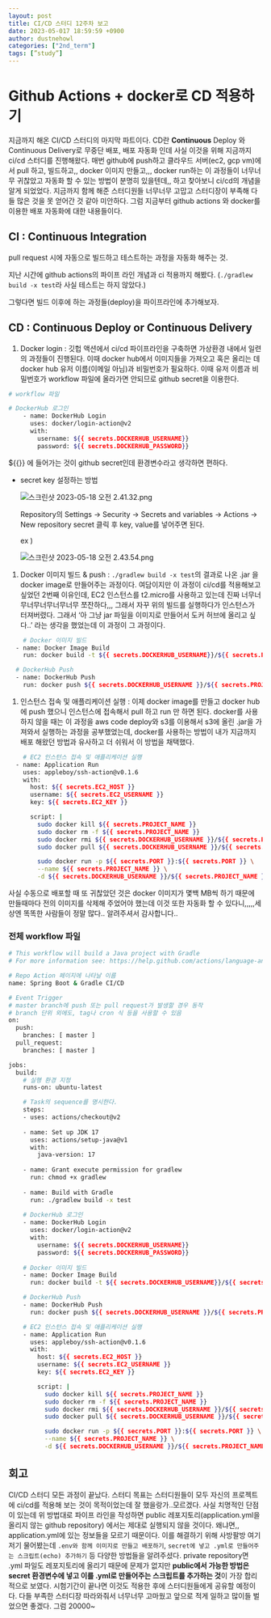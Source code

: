 ```yaml
---
layout: post
title: CI/CD 스터디 12주차 보고
date: 2023-05-017 18:59:59 +0900
author: dustnehowl
categories: ["2nd_term"]
tags: [”study”]
---
```


# Github Actions + docker로 CD 적용하기

지금까지 해온 CI/CD 스터디의 마지막 파트이다. CD란 **Continuous** Deploy 와 Continuous Delivery로 무중단 배포, 배포 자동화 인데 사실 이것을 위해 지금까지 ci/cd 스터디를 진행해왔다. 매번 github에 push하고 클라우드 서버(ec2, gcp vm)에서 pull 하고, 빌드하고,, docker 이미지 만들고,,, docker run하는 이 과정들이 너무너무 귀찮았고 자동화 할 수 있는 방법이 분명히 있을텐데,, 하고 찾아보니 ci/cd의 개념을 알게 되었었다. 지금까지 함께 해준 스터디원들 너무너무 고맙고 스터디장이 부족해 다들 많은 것을 못 얻어간 것 같아 미안하다. 그럼 지금부터 github actions 와 docker를 이용한 배포 자동화에 대한 내용들이다.

## CI **: Continuous Integration**

pull request 시에 자동으로 빌드하고 테스트하는 과정을 자동화 해주는 것.

지난 시간에 github actions의 파이프 라인 개념과 ci 적용까지 해봤다. (`./gradlew build -x test`라 사실 테스트는 하지 않았다.)

그렇다면 빌드 이후에 하는 과정들(deploy)을 파이프라인에 추가해보자.

## CD : Continuous Deploy or Continuous Delivery

1. Docker login : 깃헙 액션에서 ci/cd 파이프라인을 구축하면 가상환경 내에서 일련의 과정들이 진행된다. 이때 docker hub에서 이미지들을 가져오고 혹은 올리는 데 docker hub 유저 이름(이메일 아님)과 비밀번호가 필요하다. 이때 유저 이름과 비밀번호가 workflow 파일에 올라가면 안되므로 github secret을 이용한다.

```bash
# workflow 파일

# DockerHub 로그인
    - name: DockerHub Login
      uses: docker/login-action@v2
      with:
        username: ${{ secrets.DOCKERHUB_USERNAME}}
        password: ${{ secrets.DOCKERHUB_PASSWORD}}
```

${{}} 에 들어가는 것이 github secret인데 환경변수라고 생각하면 편하다. 

- secret key 설정하는 방법
    
    ![스크린샷 2023-05-18 오전 2.41.32.png](https://s3-us-west-2.amazonaws.com/secure.notion-static.com/19a3a0e0-417d-4fab-a56f-282896310e0e/%E1%84%89%E1%85%B3%E1%84%8F%E1%85%B3%E1%84%85%E1%85%B5%E1%86%AB%E1%84%89%E1%85%A3%E1%86%BA_2023-05-18_%E1%84%8B%E1%85%A9%E1%84%8C%E1%85%A5%E1%86%AB_2.41.32.png)
    
    Repository의 Settings → Security → Secrets and variables → Actions → New repository secret 클릭 후 key, value를 넣어주면 된다.
    
    ex )
    
    ![스크린샷 2023-05-18 오전 2.43.54.png](https://s3-us-west-2.amazonaws.com/secure.notion-static.com/aad14d34-6ff7-4ec3-94a6-f959f8c28541/%E1%84%89%E1%85%B3%E1%84%8F%E1%85%B3%E1%84%85%E1%85%B5%E1%86%AB%E1%84%89%E1%85%A3%E1%86%BA_2023-05-18_%E1%84%8B%E1%85%A9%E1%84%8C%E1%85%A5%E1%86%AB_2.43.54.png)
    
1. Docker 이미지 빌드 & push : `./gradlew build -x test`의 결과로 나온 .jar 을 docker image로 만들어주는 과정이다. 여담이지만 이 과정이 ci/cd를 적용해보고 싶었던 2번째 이유인데, EC2 인스턴스를 t2.micro를 사용하고 있는데 진짜 너무너무너무너무너무너무 쪼잔하다,,, 그래서 자꾸 위의 빌드를 실행하다가 인스턴스가 터져버렸다. 그래서 ‘아 그냥 jar 파일을 이미지로 만들어서 도커 허브에 올리고 싶다..’ 라는 생각을 했었는데 이 과정이 그 과정이다.

```bash
	# Docker 이미지 빌드
  - name: Docker Image Build
    run: docker build -t ${{ secrets.DOCKERHUB_USERNAME}}/${{ secrets.PROJECT_NAME }} .

  # DockerHub Push
  - name: DockerHub Push
    run: docker push ${{ secrets.DOCKERHUB_USERNAME }}/${{ secrets.PROJECT_NAME }}
```

1. 인스턴스 접속 및 애플리케이션 실행 : 이제 docker image를 만들고 docker hub 에 push 했으니 인스턴스에 접속해서 pull 하고 run 만 하면 된다. docker를 사용하지 않을 때는 이 과정을 aws code deploy와 s3를 이용해서 s3에 올린 .jar을 가져와서 실행하는 과정을 공부했었는데, docker를 사용하는 방법이 내가 지금까지 배포 해왔던 방법과 유사하고 더 쉬워서 이 방법을 채택했다.

```bash
	# EC2 인스턴스 접속 및 애플리케이션 실행
  - name: Application Run
    uses: appleboy/ssh-action@v0.1.6
    with:
      host: ${{ secrets.EC2_HOST }}
      username: ${{ secrets.EC2_USERNAME }}
      key: ${{ secrets.EC2_KEY }}

      script: |
        sudo docker kill ${{ secrets.PROJECT_NAME }}
        sudo docker rm -f ${{ secrets.PROJECT_NAME }}
        sudo docker rmi ${{ secrets.DOCKERHUB_USERNAME }}/${{ secrets.PROJECT_NAME }}
        sudo docker pull ${{ secrets.DOCKERHUB_USERNAME }}/${{ secrets.PROJECT_NAME }}

        sudo docker run -p ${{ secrets.PORT }}:${{ secrets.PORT }} \
        --name ${{ secrets.PROJECT_NAME }} \
        -d ${{ secrets.DOCKERHUB_USERNAME }}/${{ secrets.PROJECT_NAME }}
```

사실 수동으로 배포할 때 또 귀찮았던 것은 docker 이미지가 몇백 MB씩 하기 때문에 만들때마다 전의 이미지를 삭제해 주었어야 했는데 이것 또한 자동화 할 수 있다니,,,,,세상엔 똑똑한 사람들이 정말 많다.. 알려주셔서 감사합니다..

### 전체 workflow 파일

```bash
# This workflow will build a Java project with Gradle
# For more information see: https://help.github.com/actions/language-and-framework-guides/building-and-testing-java-with-gradle

# Repo Action 페이지에 나타날 이름 
name: Spring Boot & Gradle CI/CD 

# Event Trigger
# master branch에 push 또는 pull request가 발생할 경우 동작
# branch 단위 외에도, tag나 cron 식 등을 사용할 수 있음 
on:
  push:
    branches: [ master ]
  pull_request:
    branches: [ master ]

jobs:
  build:
    # 실행 환경 지정
    runs-on: ubuntu-latest

    # Task의 sequence를 명시한다.
    steps:
    - uses: actions/checkout@v2
    
    - name: Set up JDK 17
      uses: actions/setup-java@v1
      with:
        java-version: 17
    
    - name: Grant execute permission for gradlew
      run: chmod +x gradlew
    
    - name: Build with Gradle
      run: ./gradlew build -x test
    
    # DockerHub 로그인
    - name: DockerHub Login
      uses: docker/login-action@v2
      with:
        username: ${{ secrets.DOCKERHUB_USERNAME}}
        password: ${{ secrets.DOCKERHUB_PASSWORD}}
        
    # Docker 이미지 빌드
    - name: Docker Image Build
      run: docker build -t ${{ secrets.DOCKERHUB_USERNAME}}/${{ secrets.PROJECT_NAME }} .

    # DockerHub Push
    - name: DockerHub Push
      run: docker push ${{ secrets.DOCKERHUB_USERNAME }}/${{ secrets.PROJECT_NAME }}

    # EC2 인스턴스 접속 및 애플리케이션 실행
    - name: Application Run
      uses: appleboy/ssh-action@v0.1.6
      with:
        host: ${{ secrets.EC2_HOST }}
        username: ${{ secrets.EC2_USERNAME }}
        key: ${{ secrets.EC2_KEY }}

        script: |
          sudo docker kill ${{ secrets.PROJECT_NAME }}
          sudo docker rm -f ${{ secrets.PROJECT_NAME }}
          sudo docker rmi ${{ secrets.DOCKERHUB_USERNAME }}/${{ secrets.PROJECT_NAME }}
          sudo docker pull ${{ secrets.DOCKERHUB_USERNAME }}/${{ secrets.PROJECT_NAME }}

          sudo docker run -p ${{ secrets.PORT }}:${{ secrets.PORT }} \
          --name ${{ secrets.PROJECT_NAME }} \
          -d ${{ secrets.DOCKERHUB_USERNAME }}/${{ secrets.PROJECT_NAME }}
```

## 회고

CI/CD 스터디 모든 과정이 끝났다. 스터디 목표는 스터디원들이 모두 자신의 프로젝트에 ci/cd를 적용해 보는 것이 목적이었는데 잘 했을랑가..모르겠다. 사실 치명적인 단점이 있는데 위 방법대로 파이프 라인을 작성하면 public 레포지토리(application.yml을 올리지 않는 github repository) 에서는 제대로 실행되지 않을 것이다. 왜냐면,, application.yml에 있는 정보들을 모르기 때문이다. 이를 해결하기 위해 사방팔방 여기저기 물어봤는데 `.env와 함께 이미지로 만들고 배포하기`, `secret에 넣고 .yml로 만들어주는 스크립트(echo) 추가하기` 등 다양한 방법들을 알려주셨다. private repository면 .yml 파일도 레포지토리에 올리기 때문에 문제가 없지만 **public에서 가능한 방법은 secret 환경변수에 넣고 이를 .yml로 만들어주는 스크립트를 추가하는 것**이 가장 합리적으로 보였다. 시험기간이 끝나면 이것도 적용한 후에 스터디원들에게 공유할 예정이다. 다들 부족한 스터디장 따라와줘서 너무너무 고마웠고 앞으로 적게 일하고 많이들 벌었으면 좋겠다. 그럼 20000~